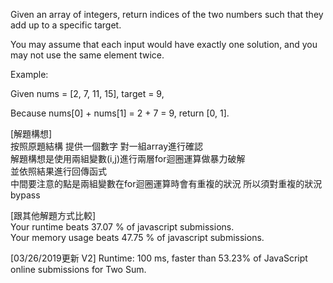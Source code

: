 Given an array of integers, return indices of the two numbers such that they add up to a specific target.

You may assume that each input would have exactly one solution, and you may not use the same element twice.

Example:

Given nums = [2, 7, 11, 15], target = 9,

Because nums[0] + nums[1] = 2 + 7 = 9, return [0, 1].

[解題構想]<br> 
按照原題結構 提供一個數字 對一組array進行確認 <br>
解題構想是使用兩組變數(i,j)進行兩層for迴圈運算做暴力破解 <br>
並依照結果進行回傳函式 <br>
中間要注意的點是兩組變數在for迴圈運算時會有重複的狀況 所以須對重複的狀況bypass

[跟其他解題方式比較]<br>
Your runtime beats 37.07 % of javascript submissions.<br>
Your memory usage beats 47.75 % of javascript submissions.

[03/26/2019更新 V2]
Runtime: 100 ms, faster than 53.23% of JavaScript online submissions for Two Sum.
